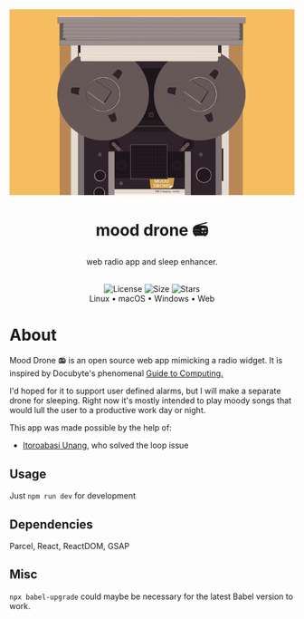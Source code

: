 <div align="center">
<img src="./public/git-banner.png">
 <h1> mood drone 📻 </h1>
 web radio app and sleep enhancer. <br /> <br />
  
![License](https://img.shields.io/github/license/nidnogg/mood-drone?style=for-the-badge)
![Size](https://img.shields.io/github/repo-size/nidnogg/mood-drone?color=orange&logo=rust&style=for-the-badge)
![Stars](https://img.shields.io/github/stars/nidnogg/mood-drone?color=red&style=for-the-badge)
<br />
Linux • macOS • Windows • Web
<br />
</div>


# About
Mood Drone 📻 is an open source web app mimicking a radio widget. It is inspired by Docubyte's phenomenal [Guide to Computing.](https://www.docubyte.com/works/guide-to-computing/)

I'd hoped for it to support user defined alarms, but I will make a separate drone for sleeping. Right now it's mostly intended to play moody songs that would lull the user to a productive work day or night.

This app was made possible by the help of:
* [Itoroabasi Unang](https://github.com/unangity), who solved the loop issue

## Usage

Just ```npm run dev``` for development

## Dependencies 

Parcel, React, ReactDOM, GSAP

## Misc 

```npx babel-upgrade``` could maybe be necessary for the latest Babel version to work.
